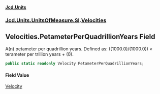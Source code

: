 #### [Jcd.Units](index.md 'index')
### [Jcd.Units.UnitsOfMeasure.SI](Jcd.Units.UnitsOfMeasure.SI.md 'Jcd.Units.UnitsOfMeasure.SI').[Velocities](Velocities.md 'Jcd.Units.UnitsOfMeasure.SI.Velocities')

## Velocities.PetameterPerQuadrillionYears Field

A(n) petameter per quadrillion years. Defined as: ((1000.0)/(1000.0)) × terameter per trillion years + (0).

```csharp
public static readonly Velocity PetameterPerQuadrillionYears;
```

#### Field Value
[Velocity](Velocity.md 'Jcd.Units.UnitTypes.Velocity')
